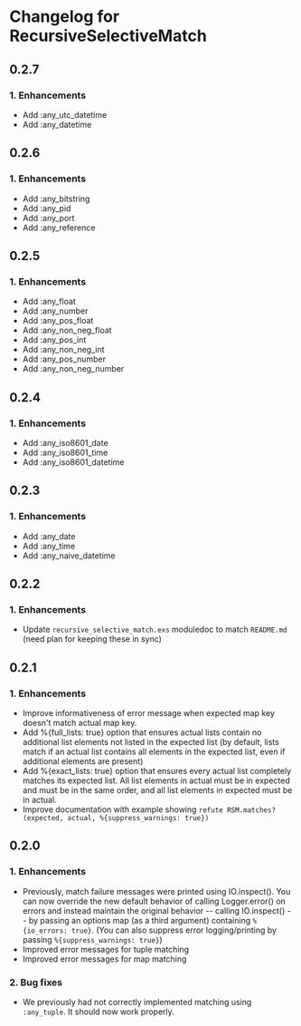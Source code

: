 # Changelog for RecursiveSelectiveMatch

## 0.2.7

### 1. Enhancements

- Add :any_utc_datetime
- Add :any_datetime

## 0.2.6

### 1. Enhancements

- Add :any_bitstring
- Add :any_pid
- Add :any_port
- Add :any_reference

## 0.2.5

### 1. Enhancements

- Add :any_float
- Add :any_number
- Add :any_pos_float
- Add :any_non_neg_float
- Add :any_pos_int
- Add :any_non_neg_int
- Add :any_pos_number
- Add :any_non_neg_number

## 0.2.4

### 1. Enhancements

- Add :any_iso8601_date
- Add :any_iso8601_time
- Add :any_iso8601_datetime

## 0.2.3

### 1. Enhancements

- Add :any_date
- Add :any_time
- Add :any_naive_datetime

## 0.2.2

### 1. Enhancements

- Update `recursive_selective_match.exs` moduledoc to match `README.md` (need plan for keeping these in sync)

## 0.2.1

### 1. Enhancements

- Improve informativeness of error message when expected map key doesn't match actual map key.
- Add %{full_lists: true} option that ensures actual lists contain no additional list elements not listed in the expected list (by default, lists match if an actual list contains all elements in the expected list, even if additional elements are present)
- Add %{exact_lists: true} option that ensures every actual list completely matches its expected list. All list elements in actual must be in expected and must be in the same order, and all list elements in expected must be in actual.
- Improve documentation with example showing `refute RSM.matches?(expected, actual, %{suppress_warnings: true})`

## 0.2.0

### 1. Enhancements

- Previously, match failure messages were printed using IO.inspect(). You can now override the new default behavior of calling Logger.error() on errors and instead maintain the original behavior -- calling IO.inspect() -- by passing an options map (as a third argument) containing `%{io_errors: true}`. (You can also suppress error logging/printing by passing `%{suppress_warnings: true}`)
- Improved error messages for tuple matching
- Improved error messages for map matching

### 2. Bug fixes

- We previously had not correctly implemented matching using `:any_tuple`. It should now work properly.
